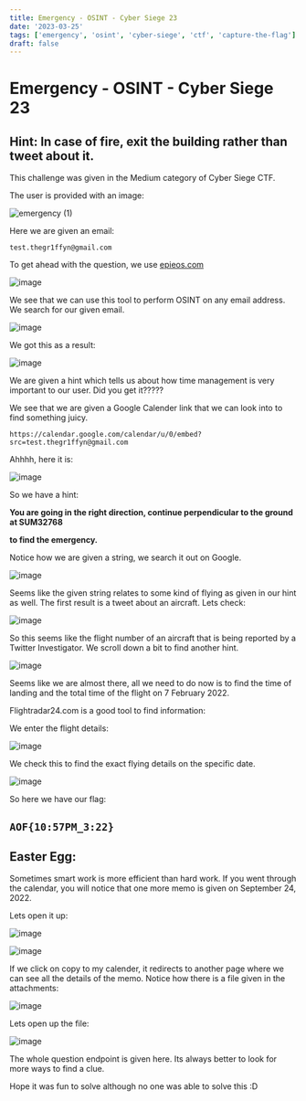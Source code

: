 ```yaml
---
title: Emergency - OSINT - Cyber Siege 23
date: '2023-03-25'
tags: ['emergency', 'osint', 'cyber-siege', 'ctf', 'capture-the-flag']
draft: false
---
```


# Emergency - OSINT - Cyber Siege 23

## Hint: In case of fire, exit the building rather than tweet about it.

This challenge was given in the Medium category of Cyber Siege CTF.

The user is provided with an image:

![emergency (1)](https://user-images.githubusercontent.com/95119705/221402531-bb6265ab-99ef-4eba-9e3c-bafb1dc3daf4.png)

Here we are given an email:

`
test.thegr1ffyn@gmail.com
`

To get ahead with the question, we use [epieos.com](http://epieos.com) 

![image](https://user-images.githubusercontent.com/95119705/221402085-3f4e4ee3-6691-4038-a81d-c6f51e47a702.png)


We see that we can use this tool to perform OSINT on any email address. We search for our given email.

![image](https://user-images.githubusercontent.com/95119705/221402116-ec64239d-c0e0-49f4-80f5-0038a2bedabe.png)


We got this as a result:

![image](https://user-images.githubusercontent.com/95119705/221402129-89d7f6f7-3a82-472e-838b-5f7cd85968b5.png)

We are given a hint which tells us about how time management is very important to our user. Did you get it????? 

We see that we are given a Google Calender link that we can look into to find something juicy.

`https://calendar.google.com/calendar/u/0/embed?src=test.thegr1ffyn@gmail.com`

Ahhhh, here it is:

![image](https://user-images.githubusercontent.com/95119705/221402140-c9efa949-d96f-42a9-a64a-8031b0454b8b.png)

So we have a hint:

**You are going in the right direction, continue perpendicular to the ground at SUM32768**

 **to find the emergency.**

Notice how we are given a string, we search it out on Google.

![image](https://user-images.githubusercontent.com/95119705/221402210-a945d1eb-1b08-4cd2-83e6-81b292bef948.png)


Seems like the given string relates to some kind of flying as given in our hint as well. The first result is a tweet about an aircraft. Lets check:

![image](https://user-images.githubusercontent.com/95119705/221402205-a84cc8b9-0848-4731-b2bd-dca349ee4111.png)


So this seems like the flight number of an aircraft that is being reported by a Twitter Investigator. We scroll down a bit to find another hint.

![image](https://user-images.githubusercontent.com/95119705/221402227-98f93add-662c-4ab8-ba8f-7ae91d655782.png)

Seems like we are almost there, all we need to do now is to find the time of landing and the total time of the flight on 7 February 2022. 

Flightradar24.com is a good tool to find information:

We enter the flight details:

![image](https://user-images.githubusercontent.com/95119705/221402258-17cb41e4-79ac-4dea-8118-5f2a92e067ba.png)

We check this to find the exact flying details on the specific date.

![image](https://user-images.githubusercontent.com/95119705/221402248-64df8a9e-e08e-4be8-80eb-95bde34cb136.png)

So here we have our flag:

## `AOF{10:57PM_3:22}`

## Easter Egg:

Sometimes smart work is more efficient than hard work. If you went through the calendar, you will notice that one more memo is given on September 24, 2022.

Lets open it up:

![image](https://user-images.githubusercontent.com/95119705/221402378-79b55d79-8966-4996-916b-f4b33102a5ff.png)

![image](https://user-images.githubusercontent.com/95119705/221402385-2533d9e3-ae9d-4203-9c87-93376906cd93.png)

If we click on copy to my calender, it redirects to another page where we can see all the details of the memo. Notice how there is a file given in the attachments:

![image](https://user-images.githubusercontent.com/95119705/221402390-5f43fb6a-4f95-4103-93e2-917f81c1aa98.png)

Lets open up the file:

![image](https://user-images.githubusercontent.com/95119705/221402393-a6d9eb68-2e17-47f1-b400-13105aefd8fc.png)


The whole question endpoint is given here. Its always better to look for more ways to find a clue. 

Hope it was fun to solve although no one was able to solve this :D
